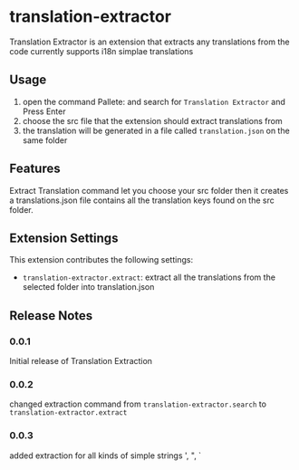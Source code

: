 # translation-extractor

Translation Extractor is an extension that extracts any translations from the code currently supports i18n simplae translations

## Usage

1. open the command Pallete: and search for `Translation Extractor` and Press Enter
2. choose the src file that the extension should extract translations from
3. the translation will be generated in a file called `translation.json` on the same folder

## Features

Extract Translation command let you choose your src folder then it creates a translations.json file contains all the translation keys found on the src folder.

## Extension Settings

This extension contributes the following settings:

- `translation-extractor.extract`: extract all the translations from the selected folder into translation.json

## Release Notes

### 0.0.1

Initial release of Translation Extraction

### 0.0.2

changed extraction command from `translation-extractor.search` to `translation-extractor.extract`

### 0.0.3

added extraction for all kinds of simple strings ', ", `
